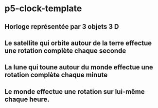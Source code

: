 # p5-clock-template
 
Horloge représentée par 3 objets 3 D
--
Le satellite qui orbite autour de la terre effectue une rotation complète chaque seconde
--
La lune qui toune autour du monde effectue une rotation complète chaque minute
--
Le monde effectue une rotation sur lui-même chaque heure.
--
